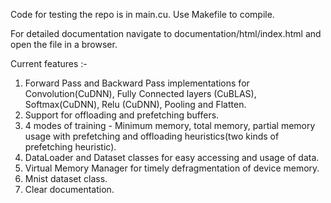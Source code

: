Code for testing the repo is in main.cu. Use Makefile to compile.

For detailed documentation navigate to documentation/html/index.html and open the file in a browser.

Current features :-
1. Forward Pass and Backward Pass implementations for Convolution(CuDNN), Fully Connected layers (CuBLAS), Softmax(CuDNN), Relu (CuDNN), Pooling and Flatten.
2. Support for offloading and prefetching buffers.
3. 4 modes of training - Minimum memory, total memory, partial memory usage with prefetching and offloading heuristics(two kinds of prefetching heuristic).
4. DataLoader and Dataset classes for easy accessing and usage of data.
5. Virtual Memory Manager for timely defragmentation of device memory.
6. Mnist dataset class.
7. Clear documentation.


